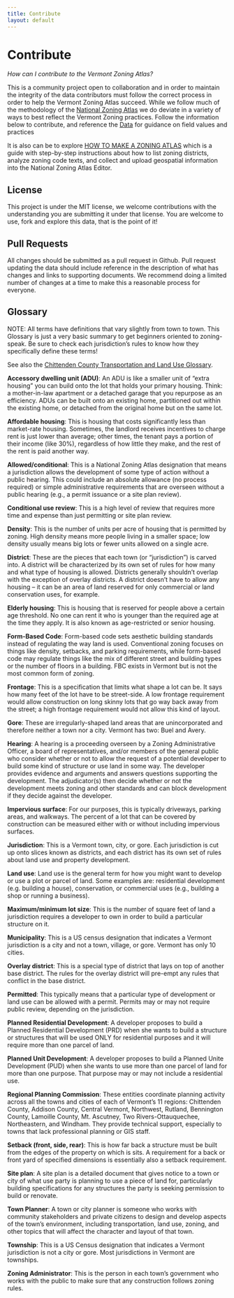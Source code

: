 ```yaml
---
title: Contribute
layout: default
---
```

# Contribute

*How can I contribute to the Vermont Zoning Atlas?* 

This is a community project open to collaboration and in order to maintain the integrity of the data contributors must follow the correct process in order to help the Vermont Zoning Atlas succeed. While we follow much of the methodology of the [National Zoning Atlas](https://www.zoningatlas.org/atlas) we do deviate in a variety of ways to best reflect the Vermont Zoning practices. Follow the information below to contribute, and reference the [Data](data.md) for guidance on field values and practices

It is also can be to explore [HOW TO MAKE A ZONING ATLAS](https://www.zoningatlas.org/how) which is a guide with step-by-step instructions about how to list zoning districts, analyze zoning code texts, and collect and upload geospatial information into the National Zoning Atlas Editor. 

## License
This project is under the MIT license, we welcome contributions with the understanding you are submitting it under that license. You are welcome to use, fork and explore this data, that is the point of it!

## Pull Requests
All changes should be submitted as a pull request in Github. Pull request updating the data should include reference in the description of what has changes and links to supporting documents. We recommend doing a limited number of changes at a time to make this a reasonable process for everyone.

## Glossary

NOTE: All terms have definitions that vary slightly from town to town. This Glossary is just a very basic summary to get beginners oriented to zoning-speak. Be sure to check each jurisdiction’s rules to know how they specifically define these terms!  

See also the [Chittenden County Transportation and Land Use Glossary](https://www.ccrpcvt.org/glossary/). 

**Accessory dwelling unit (ADU)**: An ADU is like a smaller unit of “extra housing” you can build onto the lot that holds your primary housing. Think: a mother-in-law apartment or a detached garage that you repurpose as an efficiency. ADUs can be built onto an existing home, partitioned out within the existing home, or detached from the original home but on the same lot. 

**Affordable housing**: This is housing that costs significantly less than market-rate housing. Sometimes, the landlord receives incentives to charge rent is just lower than average; other times, the tenant pays a portion of their income (like 30%), regardless of how little they make, and the rest of the rent is paid another way. 

**Allowed/conditional**: This is a National Zoning Atlas designation that means a jurisdiction allows the development of some type of action without a public hearing. This could include an absolute allowance (no process required) or simple administrative requirements that are overseen without a public hearing (e.g., a permit issuance or a site plan review). 

**Conditional use review**: This is a high level of review that requires more time and expense than just permitting or site plan review. 

**Density**: This is the number of units per acre of housing that is permitted by zoning. High density means more people living in a smaller space; low density usually means big lots or fewer units allowed on a single acre. 

**District**: These are the pieces that each town (or “jurisdiction”) is carved into. A district will be characterized by its own set of rules for how many and what type of housing is allowed. Districts generally shouldn’t overlap with the exception of overlay districts. A district doesn’t have to allow any housing – it can be an area of land reserved for only commercial or land conservation uses, for example. 

**Elderly housing**: This is housing that is reserved for people above a certain age threshold. No one can rent it who is younger than the required age at the time they apply. It is also known as age-restricted or senior housing. 

**Form-Based Code**: Form-based code sets aesthetic building standards instead of regulating the way land is used. Conventional zoning focuses on things like density, setbacks, and parking requirements, while form-based code may regulate things like the mix of different street and building types or the number of floors in a building. FBC exists in Vermont but is not the most common form of zoning. 

**Frontage**: This is a specification that limits what shape a lot can be. It says how many feet of the lot have to be street-side. A low frontage requirement would allow construction on long skinny lots that go way back away from the street; a high frontage requirement would not allow this kind of layout. 

**Gore**: These are irregularly-shaped land areas that are unincorporated and therefore neither a town nor a city. Vermont has two: Buel and Avery. 

**Hearing**: A hearing is a proceeding overseen by a Zoning Administrative Officer, a board of representatives, and/or members of the general public who consider whether or not to allow the request of a potential developer to build some kind of structure or use land in some way. The developer provides evidence and arguments and answers questions supporting the development. The adjudicator(s) then decide whether or not the development meets zoning and other standards and can block development if they decide against the developer. 

**Impervious surface**: For our purposes, this is typically driveways, parking areas, and walkways. The percent of a lot that can be covered by construction can be measured either with or without including impervious surfaces.  

**Jurisdiction**: This is a Vermont town, city, or gore. Each jurisdiction is cut up onto slices known as districts, and each district has its own set of rules about land use and property development. 

**Land use**: Land use is the general term for how you might want to develop or use a plot or parcel of land. Some examples are: residential development (e.g. building a house), conservation, or commercial uses (e.g., building a shop or running a business). 

**Maximum/minimum lot size**: This is the number of square feet of land a jurisdiction requires a developer to own in order to build a particular structure on it. 

**Municipality**: This is a US census designation that indicates a Vermont jurisdiction is a city and not a town, village, or gore. Vermont has only 10 cities. 

**Overlay district**: This is a special type of district that lays on top of another base district. The rules for the overlay district will pre-empt any rules that conflict in the base district. 

**Permitted**: This typically means that a particular type of development or land use can be allowed with a permit. Permits may or may not require public review, depending on the jurisdiction. 

**Planned Residential Development**: A developer proposes to build a Planned Residential Development (PRD) when she wants to build a structure or structures that will be used ONLY for residential purposes and it will require more than one parcel of land. 

**Planned Unit Development**: A developer proposes to build a Planned Unite Development (PUD) when she wants to use more than one parcel of land for more than one purpose. That purpose may or may not include a residential use.  

**Regional Planning Commission**: These entities coordinate planning activity across all the towns and cities of each of Vermont’s 11 regions: Chittenden County, Addison County, Central Vermont, Northwest, Rutland, Bennington County, Lamoille County, Mt. Ascutney, Two Rivers-Ottauquechee, Northeastern, and Windham. They provide technical support, especially to towns that lack professional planning or GIS staff.  

**Setback (front, side, rear)**: This is how far back a structure must be built from the edges of the property on which is sits. A requirement for a back or front yard of specified dimensions is essentially also a setback requirement. 

**Site plan**: A site plan is a detailed document that gives notice to a town or city of what use party is planning to use a piece of land for, particularly building specifications for any structures the party is seeking permission to build or renovate. 

**Town Planner**: A town or city planner is someone who works with community stakeholders and private citizens to design and develop aspects of the town’s environment, including transportation, land use, zoning, and other topics that will affect the character and layout of that town. 

**Township**: This is a US Census designation that indicates a Vermont jurisdiction is not a city or gore. Most jurisdictions in Vermont are townships. 

**Zoning Administrator**: This is the person in each town’s government who works with the public to make sure that any construction follows zoning rules. 

 